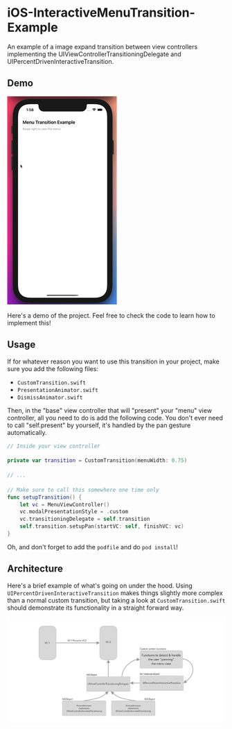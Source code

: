 # iOS-InteractiveMenuTransition-Example
An example of a image expand transition between view controllers implementing the UIViewControllerTransitioningDelegate and UIPercentDrivenInteractiveTransition.

## Demo
![Demo](demo.gif)  

Here's a demo of the project. Feel free to check the code to learn how to implement this!

## Usage
If for whatever reason you want to use this transition in your project, make sure you add the following files:
- `CustomTransition.swift`
- `PresentationAnimator.swift`
- `DismissAnimator.swift`

Then, in the "base" view controller that will "present" your "menu" view controller, all you need to do is add the following code. You don't ever need to call "self.present" by yourself, it's handled by the pan gesture automatically.  

```swift
// Inside your view controller

private var transition = CustomTransition(menuWidth: 0.75)

// ...

// Make sure to call this somewhere one time only
func setupTransition() {            
    let vc = MenuViewController()            
    vc.modalPresentationStyle = .custom
    vc.transitioningDelegate = self.transition
    self.transition.setupPan(startVC: self, finishVC: vc)
}
```  
Oh, and don't forget to add the `podfile` and do `pod install`!


## Architecture

Here's a brief example of what's going on under the hood. Using `UIPercentDrivenInteractiveTransition` makes things slightly more complex than a normal custom transition, but taking a look at `CustomTransition.swift` should demonstrate its functionality in a straight forward way.  

![Example](example.png)